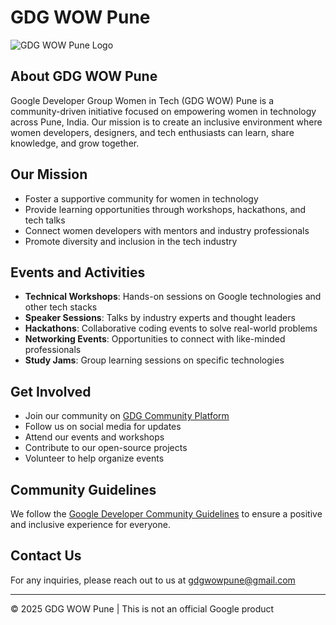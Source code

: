 # GDG WOW Pune

![GDG WOW Pune Logo](https://www.gdg.community.dev/assets/logo.svg)

## About GDG WOW Pune

Google Developer Group Women in Tech (GDG WOW) Pune is a community-driven initiative focused on empowering women in technology across Pune, India. Our mission is to create an inclusive environment where women developers, designers, and tech enthusiasts can learn, share knowledge, and grow together.

## Our Mission

- Foster a supportive community for women in technology
- Provide learning opportunities through workshops, hackathons, and tech talks
- Connect women developers with mentors and industry professionals
- Promote diversity and inclusion in the tech industry

## Events and Activities

- **Technical Workshops**: Hands-on sessions on Google technologies and other tech stacks
- **Speaker Sessions**: Talks by industry experts and thought leaders
- **Hackathons**: Collaborative coding events to solve real-world problems
- **Networking Events**: Opportunities to connect with like-minded professionals
- **Study Jams**: Group learning sessions on specific technologies

## Get Involved

- Join our community on [GDG Community Platform](https://gdg.community.dev/)
- Follow us on social media for updates
- Attend our events and workshops
- Contribute to our open-source projects
- Volunteer to help organize events

## Community Guidelines

We follow the [Google Developer Community Guidelines](https://developers.google.com/community-guidelines) to ensure a positive and inclusive experience for everyone.

## Contact Us

For any inquiries, please reach out to us at [gdgwowpune@gmail.com](mailto:gdgwowpune@gmail.com)

---

© 2025 GDG WOW Pune | This is not an official Google product

